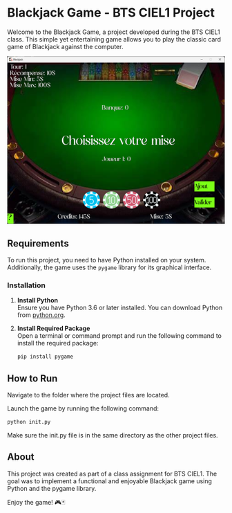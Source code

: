 # Blackjack Game - BTS CIEL1 Project

Welcome to the Blackjack Game, a project developed during the BTS CIEL1 class. This simple yet entertaining game allows you to play the classic card game of Blackjack against the computer.

![Blackjack Game Interface](Images/Preview.png)


## Requirements

To run this project, you need to have Python installed on your system. Additionally, the game uses the `pygame` library for its graphical interface.

### Installation

1. **Install Python**  
   Ensure you have Python 3.6 or later installed. You can download Python from [python.org](https://www.python.org/).

2. **Install Required Package**  
   Open a terminal or command prompt and run the following command to install the required package:

   ```bash
   pip install pygame
    ```

## How to Run
Navigate to the folder where the project files are located.

Launch the game by running the following command:

```bash
python init.py
```
Make sure the init.py file is in the same directory as the other project files.

## About
This project was created as part of a class assignment for BTS CIEL1. The goal was to implement a functional and enjoyable Blackjack game using Python and the pygame library.

Enjoy the game! 🎮🃏
